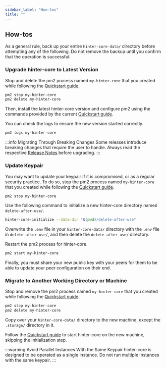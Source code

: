 ```yaml
---
sidebar_label: "How-tos"
title: ""
---
```


## How-tos

As a general rule, back up your entire `hinter-core-data/` directory before attempting any of the following.
Do not remove the backup until you confirm that the operation is successful.

### Upgrade hinter-core to Latest Version

Stop and delete the pm2 process named `my-hinter-core` that you created while following the [Quickstart guide](../../hinter-net/quickstart.mdx).

```sh
pm2 stop my-hinter-core
pm2 delete my-hinter-core
```

Then, install the latest hinter-core version and configure pm2 using the commands provided by the current [Quickstart guide](../../hinter-net/quickstart.mdx).

You can check the logs to ensure the new version started correctly.

```sh
pm2 logs my-hinter-core
```

:::info Migrating Through Breaking Changes
Some releases introduce breaking changes that require the user to handle.
Always read the respective [Release Notes](https://github.com/hinter-net/hinter-core/releases) before upgrading.
:::

### Update Keypair

You may want to update your keypair if it is compromised, or as a regular security practice.
To do so, stop the pm2 process named `my-hinter-core` that you created while following the [Quickstart guide](../../hinter-net/quickstart.mdx).

```sh
pm2 stop my-hinter-core
```

Use the following command to initialize a new hinter-core directory named `delete-after-use/`.

```sh
hinter-core-initialize --data-dir "$(pwd)/delete-after-use"
```

Overwrite the `.env` file in your `hinter-core-data/` directory with the `.env` file in `delete-after-use/`, and then delete the `delete-after-use/` directory.

Restart the pm2 process for hinter-core.

```sh
pm2 start my-hinter-core
```

Finally, you must share your new public key with your peers for them to be able to update your peer configuration on their end.

### Migrate to Another Working Directory or Machine

Stop and remove the pm2 process named `my-hinter-core` that you created while following the [Quickstart guide](../../hinter-net/quickstart.mdx).

```sh
pm2 stop my-hinter-core
pm2 delete my-hinter-core
```

Copy over your `hinter-core-data/` directory to the new machine, except the `.storage/` directory in it.

Follow the [Quickstart guide](../../hinter-net/quickstart.mdx) to start hinter-core on the new machine, skipping the initialization step.

:::warning Avoid Parallel Instances With the Same Keypair
hinter-core is designed to be operated as a single instance.
Do not run multiple instances with the same keypair.
:::
